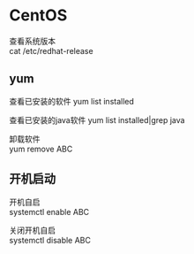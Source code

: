 # CentOS

查看系统版本  
cat /etc/redhat-release


## yum

查看已安装的软件
yum list installed

查看已安装的java软件
yum list installed|grep java

卸载软件  
yum remove ABC


## 开机启动

开机自启  
systemctl enable ABC  

关闭开机自启  
systemctl disable ABC  

